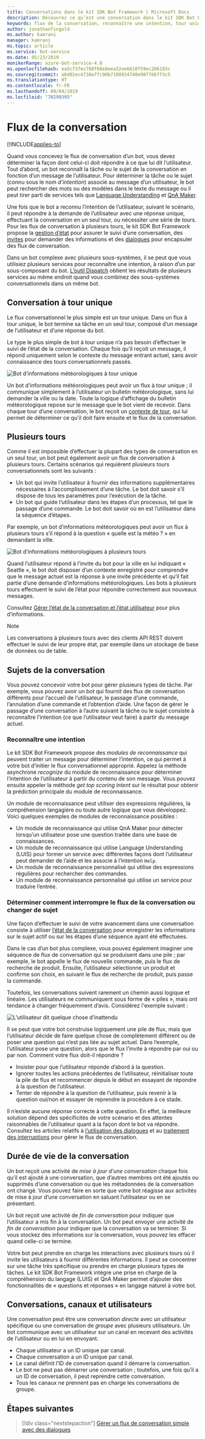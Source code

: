 ```yaml
---
title: Conversations dans le kit SDK Bot Framework | Microsoft Docs
description: Découvrez ce qu’est une conversation dans le kit SDK Bot Framework.
keywords: flux de la conversation, reconnaître une intention, tour unique, plusieurs tours, conversation de bot
author: jonathanfingold
ms.author: kamrani
manager: kamrani
ms.topic: article
ms.service: bot-service
ms.date: 05/23/2019
monikerRange: azure-bot-service-4.0
ms.openlocfilehash: ea5cf37ec788f68e8eea32ee6610f59ec286193c
ms.sourcegitcommit: a6d02ec4738e7fc90b7108934740e9077667f3c5
ms.translationtype: HT
ms.contentlocale: fr-FR
ms.lasthandoff: 09/04/2019
ms.locfileid: "70299395"
---
```

# <a name="conversation-flow"></a>Flux de la conversation
[!INCLUDE[applies-to](../includes/applies-to.md)]

Quand vous concevez le flux de conversation d’un bot, vous devez déterminer la façon dont celui-ci doit répondre à ce que lui dit l’utilisateur. Tout d’abord, un bot reconnaît la tâche ou le sujet de la conversation en fonction d’un message de l’utilisateur. Pour déterminer la tâche ou le sujet (connu sous le nom *d’intention*) associé au message d’un utilisateur, le bot peut rechercher des mots ou des modèles dans le texte du message ou il peut tirer parti de services tels que [Language Understanding](bot-builder-concept-luis.md) et [QnA Maker](https://docs.microsoft.com/azure/cognitive-services/qnamaker/overview/overview).

Une fois que le bot a reconnu l’intention de l’utilisateur, suivant le scénario, il peut répondre à la demande de l’utilisateur avec une réponse unique, effectuant la conversation en un seul tour, ou nécessiter une série de tours. Pour les flux de conversation à plusieurs tours, le kit SDK Bot Framework propose la [gestion d’état](./bot-builder-howto-v4-state.md) pour assurer le suivi d’une conversation, des [invites](bot-builder-prompts.md) pour demander des informations et des [dialogues](bot-builder-dialog-manage-conversation-flow.md) pour encapsuler des flux de conversation.

Dans un bot complexe avec plusieurs sous-systèmes, il se peut que vous utilisiez plusieurs services pour reconnaître une intention, à raison d’un par sous-composant du bot. [L’outil Dispatch](bot-builder-tutorial-dispatch.md) obtient les résultats de plusieurs services au même endroit quand vous combinez des sous-systèmes conversationnels dans un même bot.

<!-- 
A conversation identifies a series of activities sent between a bot and a user on a specific channel and represents an interaction between one or more bots and either a _direct_ conversation with a specific user or a _group_ conversation with multiple users.
A bot communicates with a user on a channel by receiving activities from, and sending activities to the user.

- Each user has an ID that is unique per channel.
- Each conversation has an ID that is unique per channel.
- The channel sets the conversation ID when it starts the conversation.
- The bot cannot start a conversation; however, once it has a conversation ID, it can resume that conversation.
- Not all channels support group conversations.
-->

## <a name="single-turn-conversation"></a>Conversation à tour unique

Le flux conversationnel le plus simple est un tour unique. Dans un flux à tour unique, le bot termine sa tâche en un seul tour, composé d’un message de l’utilisateur et d’une réponse du bot.

<!-- The following isn't always true, it's a generalization -->

Le type le plus simple de bot à tour unique n’a pas besoin d’effectuer le suivi de l’état de la conversation. Chaque fois qu’il reçoit un message, il répond uniquement selon le contexte du message entrant actuel, sans avoir connaissance des tours conversationnels passés.

![Bot d’informations météorologiques à tour unique](./media/concept-conversation/weather-single-turn.png)

Un bot d’informations météorologiques peut avoir un flux à tour unique ; il communique simplement à l’utilisateur un bulletin météorologique, sans lui demander la ville ou la date. Toute la logique d’affichage du bulletin météorologique repose sur le message que le bot vient de recevoir. Dans chaque tour d’une conversation, le bot reçoit un [contexte de tour](bot-builder-concept-activity-processing.md#turn-context), qui lui permet de déterminer ce qu’il doit faire ensuite et le flux de la conversation.

## <a name="multiple-turns"></a>Plusieurs tours

Comme il est impossible d’effectuer la plupart des types de conversation en un seul tour, un bot peut également avoir un flux de conversation à plusieurs tours. Certains scénarios qui requièrent plusieurs tours conversationnels sont les suivants :

* Un bot qui invite l’utilisateur à fournir des informations supplémentaires nécessaires à l’accomplissement d’une tâche. Le bot doit savoir s’il dispose de tous les paramètres pour l’exécution de la tâche.
* Un bot qui guide l’utilisateur dans les étapes d’un processus, tel que le passage d’une commande. Le bot doit savoir où en est l’utilisateur dans la séquence d’étapes.

Par exemple, un bot d’informations météorologiques peut avoir un flux à plusieurs tours s’il répond à la question « quelle est la météo ? » en demandant la ville.

![Bot d’informations météorologiques à plusieurs tours](./media/concept-conversation/weather-multi-turn.png)

Quand l’utilisateur répond à l’invite du bot pour la ville en lui indiquant « Seattle », le bot doit disposer d’un contexte enregistré pour comprendre que le message actuel est la réponse à une invite précédente et qu’il fait partie d’une demande d’informations météorologiques. Les bots à plusieurs tours effectuent le suivi de l’état pour répondre correctement aux nouveaux messages.

Consultez [Gérer l’état de la conversation et l’état utilisateur](bot-builder-howto-v4-state.md) pour plus d’informations.

> [!NOTE]
> Les conversations à plusieurs tours avec des clients API REST doivent effectuer le suivi de leur propre état, par exemple dans un stockage de base de données ou de table.

## <a name="conversation-topics"></a>Sujets de la conversation

Vous pouvez concevoir votre bot pour gérer plusieurs types de tâche. Par exemple, vous pouvez avoir un bot qui fournit des flux de conversation différents pour l’accueil de l’utilisateur, le passage d’une commande, l’annulation d’une commande et l’obtention d’aide. Une façon de gérer le passage d’une conversation à l’autre suivant la tâche ou le sujet consiste à reconnaître l’intention (ce que l’utilisateur veut faire) à partir du message actuel.

### <a name="recognize-intent"></a>Reconnaître une intention

Le kit SDK Bot Framework propose des _modules de reconnaissance_ qui peuvent traiter un message pour déterminer l’intention, ce qui permet à votre bot d’initier le flux conversationnel approprié. Appelez la méthode asynchrone _recognize_ du module de reconnaissance pour déterminer l’intention de l’utilisateur à partir du contenu de son message. Vous pouvez ensuite appeler la méthode _get top scoring intent_ sur le résultat pour obtenir la prédiction principale du module de reconnaissance.

Un module de reconnaissance peut utiliser des expressions régulières, la compréhension langagière ou toute autre logique que vous développez. Voici quelques exemples de modules de reconnaissance possibles :

* Un module de reconnaissance qui utilise QnA Maker pour détecter lorsqu’un utilisateur pose une question traitée dans une base de connaissances.
* Un module de reconnaissance qui utilise Language Understanding (LUIS) pour former un service avec différentes façons dont l’utilisateur peut demander de l’aide et les associe à l’intention `Help`.
* Un module de reconnaissance personnalisé qui utilise des expressions régulières pour rechercher des commandes.
* Un module de reconnaissance personnalisé qui utilise un service pour traduire l’entrée.

### <a name="consider-how-to-interrupt-conversation-flow-or-change-topics"></a>Déterminer comment interrompre le flux de la conversation ou changer de sujet

Une façon d’effectuer le suivi de votre avancement dans une conversation consiste à utiliser [l’état de la conversation](bot-builder-howto-v4-state.md) pour enregistrer les informations sur le sujet actif ou sur les étapes d’une séquence ayant été effectuées.

Dans le cas d’un bot plus complexe, vous pouvez également imaginer une séquence de flux de conversation qui se produisent dans une pile ; par exemple, le bot appelle le flux de nouvelle commande, puis le flux de recherche de produit. Ensuite, l’utilisateur sélectionne un produit et confirme son choix, en suivant le flux de recherche de produit, puis passe la commande.

Toutefois, les conversations suivent rarement un chemin aussi logique et linéaire. Les utilisateurs ne communiquent sous forme de « piles », mais ont tendance à changer fréquemment d’avis. Considérez l'exemple suivant :

![L’utilisateur dit quelque chose d’inattendu](./media/concept-conversation/interruption.png)

Il se peut que votre bot construise logiquement une pile de flux, mais que l’utilisateur décide de faire quelque chose de complètement différent ou de poser une question qui n’est pas liée au sujet actuel. Dans l’exemple, l’utilisateur pose une question, alors que le flux l’invite à répondre par oui ou par non. Comment votre flux doit-il répondre ?

* Insister pour que l’utilisateur réponde d’abord à la question.
* Ignorer toutes les actions précédentes de l’utilisateur, réinitialiser toute la pile de flux et recommencer depuis le début en essayant de répondre à la question de l’utilisateur.
* Tenter de répondre à la question de l’utilisateur, puis revenir à la question oui/non et essayer de reprendre la procédure à ce stade.

Il n’existe aucune réponse correcte à cette question. En effet, la meilleure solution dépend des spécificités de votre scénario et des attentes raisonnables de l’utilisateur quant à la façon dont le bot va répondre. Consultez les articles relatifs à [l’utilisation des dialogues](bot-builder-dialog-manage-conversation-flow.md) et au [traitement des interruptions](bot-builder-howto-handle-user-interrupt.md) pour gérer le flux de conversation.

## <a name="conversation-lifetime"></a>Durée de vie de la conversation

<!-- Note: these activities are dependent on whether the channel actually sends them. Also, we should add links -->
Un bot reçoit une activité de _mise à jour d’une conversation_ chaque fois qu’il est ajouté à une conversation, que d’autres membres ont été ajoutés ou supprimés d’une conversation ou que les métadonnées de la conversation ont changé.
Vous pouvez faire en sorte que votre bot réagisse aux activités de mise à jour d’une conversation en saluant l’utilisateur ou en se présentant.

Un bot reçoit une activité de _fin de conversation_ pour indiquer que l’utilisateur a mis fin à la conversation. Un bot peut envoyer une activité de _fin de conversation_ pour indiquer que la conversation va se terminer.
Si vous stockez des informations sur la conversation, vous pouvez les effacer quand celle-ci se termine.

<!--  Types of conversations -->

Votre bot peut prendre en charge les interactions avec plusieurs tours où il invite les utilisateurs à fournir différentes informations. Il peut se concentrer sur une tâche très spécifique ou prendre en charge plusieurs types de tâches.
Le kit SDK Bot Framework intègre une prise en charge de la compréhension du langage (LUIS) et QnA Maker permet d’ajouter des fonctionnalités de « questions et réponses » en langage naturel à votre bot.

## <a name="conversations-channels-and-users"></a>Conversations, canaux et utilisateurs

Une conversation peut être une conversation _directe_ avec un utilisateur spécifique ou une conversation de _groupe_ avec plusieurs utilisateurs.
Un bot communique avec un utilisateur sur un canal en recevant des activités de l’utilisateur ou en lui en envoyant.

* Chaque utilisateur a un ID unique par canal.
* Chaque conversation a un ID unique par canal.
* Le canal définit l’ID de conversation quand il démarre la conversation.
* Le bot ne peut pas démarrer une conversation ; toutefois, une fois qu’il a un ID de conversation, il peut reprendre cette conversation.
* Tous les canaux ne prennent pas en charge les conversations de groupe.

## <a name="next-steps"></a>Étapes suivantes

> [!div class="nextstepaction"]
> [Gérer un flux de conversation simple avec des dialogues](bot-builder-dialog-manage-conversation-flow.md)

<!-- In addition, your bot can send activities back to the user, either _proactively_, in response to internal logic, or _reactively_, in response to an activity from the user or channel.-->
<!--TODO: Link to messaging how tos.-->
